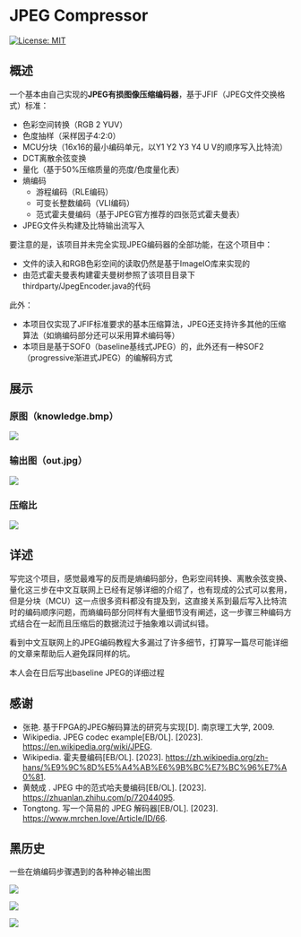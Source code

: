 # JPEG Compressor
 [![License: MIT](https://img.shields.io/badge/License-MIT-yellow.svg)](https://opensource.org/licenses/MIT)
## 概述
一个基本由自己实现的**JPEG有损图像压缩编码器**，基于JFIF（JPEG文件交换格式）标准：
- 色彩空间转换（RGB 2 YUV）
- 色度抽样（采样因子4:2:0）
- MCU分块（16x16的最小编码单元，以Y1 Y2 Y3 Y4 U V的顺序写入比特流）
- DCT离散余弦变换
- 量化（基于50%压缩质量的亮度/色度量化表）
- 熵编码
    - 游程编码（RLE编码）
    - 可变长整数编码（VLI编码）
    - 范式霍夫曼编码（基于JPEG官方推荐的四张范式霍夫曼表）
- JPEG文件头构建及比特输出流写入

要注意的是，该项目并未完全实现JPEG编码器的全部功能，在这个项目中：
- 文件的读入和RGB色彩空间的读取仍然是基于ImageIO库来实现的
- 由范式霍夫曼表构建霍夫曼树参照了该项目目录下thirdparty/JpegEncoder.java的代码

此外：
- 本项目仅实现了JFIF标准要求的基本压缩算法，JPEG还支持许多其他的压缩算法（如熵编码部分还可以采用算术编码等）
- 本项目是基于SOF0（baseline基线式JPEG）的，此外还有一种SOF2（progressive渐进式JPEG）的编解码方式

## 展示
### 原图（knowledge.bmp）
![](./res/knowledge.bmp)
### 输出图（out.jpg）
![](./res/out.jpg)
### 压缩比
![](./res/ratio.png)

## 详述
写完这个项目，感觉最难写的反而是熵编码部分，色彩空间转换、离散余弦变换、量化这三步在中文互联网上已经有足够详细的介绍了，也有现成的公式可以套用，但是分块（MCU）这一点很多资料都没有提及到，这直接关系到最后写入比特流时的编码顺序问题，而熵编码部分同样有大量细节没有阐述，这一步骤三种编码方式结合在一起而且压缩后的数据流过于抽象难以调试纠错。

看到中文互联网上的JPEG编码教程大多漏过了许多细节，打算写一篇尽可能详细的文章来帮助后人避免踩同样的坑。

本人会在日后写出baseline JPEG的详细过程

## 感谢
- 张艳. 基于FPGA的JPEG解码算法的研究与实现[D]. 南京理工大学, 2009.
- Wikipedia. JPEG codec example[EB/OL]. [2023]. https://en.wikipedia.org/wiki/JPEG.
- Wikipedia. 霍夫曼编码[EB/OL]. [2023]. https://zh.wikipedia.org/zh-hans/%E9%9C%8D%E5%A4%AB%E6%9B%BC%E7%BC%96%E7%A0%81.
- 黄兢成 . JPEG 中的范式哈夫曼编码[EB/OL]. [2023]. https://zhuanlan.zhihu.com/p/72044095.
- Tongtong. 写一个简易的 JPEG 解码器[EB/OL]. [2023]. https://www.mrchen.love/Article/ID/66.

## 黑历史
一些在熵编码步骤遇到的各种神必输出图

![](./res/my-first-output.jpg)

![](./res/first-half-success-output.jpg)

![](./res/luminance.jpg)
